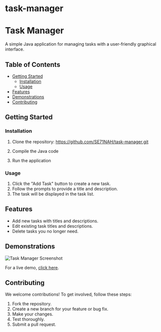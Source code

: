 # task-manager
# Task Manager

A simple Java application for managing tasks with a user-friendly graphical interface.

## Table of Contents
- [Getting Started](#getting-started)
  - [Installation](#installation)
  - [Usage](#usage)
- [Features](#features)
- [Demonstrations](#demonstrations)
- [Contributing](#contributing)
  

## Getting Started

### Installation

1. Clone the repository:
https://github.com/SE71NAH/task-manager.git

2. Compile the Java code

3. Run the application


### Usage

1. Click the "Add Task" button to create a new task.
2. Follow the prompts to provide a title and description.
3. The task will be displayed in the task list.

## Features

- Add new tasks with titles and descriptions.
- Edit existing task titles and descriptions.
- Delete tasks you no longer need.

## Demonstrations

![Task Manager Screenshot](screenshots/task-manager-screenshot.png)

For a live demo, [click here](https://yourdemo.link).

## Contributing

We welcome contributions! To get involved, follow these steps:
1. Fork the repository.
2. Create a new branch for your feature or bug fix.
3. Make your changes.
4. Test thoroughly.
5. Submit a pull request.





